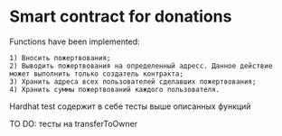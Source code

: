 # Smart contract for donations

Functions have been implemented:

```shell
1) Вносить пожертвования;
2) Выводить пожертвования на определенный адресс. Данное действие может выполнить только создатель контракта;
3) Хранить адреса всех пользователей сделавших пожертвования;
4) Хранить суммы пожертвований каждого пользователя.
```

Hardhat test содержит в себе тесты выше описанных функций

TO DO: тесты на transferToOwner


